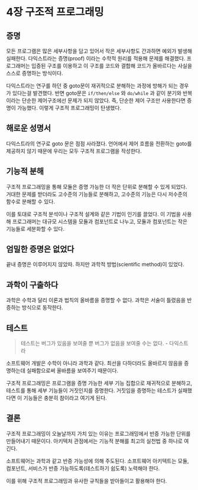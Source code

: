 # 4장 구조적 프로그래밍



## 증명

모든 프로그램은 많은 세부사항을 담고 있어서 작은 세부사항도 간과하면 예외가 발생해 실패한다. 다익스트라는 증명(proof) 이라는 수학적 원리를 적용해 문제를 해결했다. 프로그래머는 입증된 구조를 이용하고 이 구조를 코드와 결합해 코드가 올바르다는 사실을 스스로 증명하는 방식이다.

다익스트라는 연구를 하던 중 goto문이 재귀적으로 분해하는 과정에 방해가 되는 경우가 있다는걸 발견했다. 반면 goto문은  `if/then/else` 와 `do/while` 과 같이 분기와 반복이라는 단순한 제어구조에선 문제가 되지 않았다. 즉, 단순한 제어 구조만 사용한다면 증명이 가능했다. 이렇게 구조적 프로그래밍이 탄생했다.



## 해로운 성명서

다익스트라의 연구로 goto 문은 점점 사라졌다. 언어에서 제어 흐름을 전환하는 goto를 제공하지 않기 때문에 우리는 모두 구조적 프로그램을 작성한다.



## 기능적 분해

구조적 프로그래밍을 통해 모듈은 증명 가능한 더 작은 단위로 분해할 수 있게 되었다. 거대한 문제를 받더라도 고수준의 기능들로 분해하고, 고수준의 기능은 다시 저수준의 함수로 분해할 수 있다.

이를 토대로 구조적 분석이나 구조적 설계와 같은 기법이 인기를 끌었다. 이 기법을 사용해 프로그래머는 대규모 시스템을 모듈과 컴포넌트로 나누고, 모듈과 컴포넌트는 작은 기능들로 세분화할 수 있다.



## 엄밀한 증명은 없었다

끝내 증명은 이루어지지 않았따. 하지만 과학적 방법(scientific method)이 있었다.



## 과학이 구출하다

과학은 수학과 달리 이론과 법칙의 올바름을 증명할 수 없다. 과학은 서술이 틀렸음을 반증하는 방식으로 동작한다.



## 테스트

> 테스트는 버그가 있음을 보여줄 뿐 버그가 없음을 보여줄 수는 없다. - 다익스트라

소프트웨어 개발은 수학이 아니라 과학과 같다. 최선을 다하더라도 올바르지 않음을 증명하는데 실패함으로써 올바름을 보여주기 때문이다.

구조적 프로그래밍은 프로그램을 증명 가능한 세부 기능 집합으로 재귀적으로 분해하고, 테스트를 통해 세부 기능들이 거짓인지를 증명한다. 거짓임을 증명하는 테스트가 실패했다면 이 기능들은 충분히 참이라고 여기게 된다.



## 결론

구조적 프로그래밍이 오늘날까지 가치 있는 이유는 프로그래밍에서 반증 가능한 단위를 만들어내기 때문이다. 아키텍처 관점에서는 기능적 분해를 최고의 실천법 중 하나로 여긴다.

소프트웨어는 과학과 같고 반증 가능성에 의해 주도된다. 소프트웨어 아키텍트는 모듈, 컴포넌트, 서비스가 반증 가능하도록(테스트하기 쉽도록) 노력해야 한다.

이를 위해 구조적 프로그래밍과 유사한 규칙들을 받아들이고 활용해야 한다.
